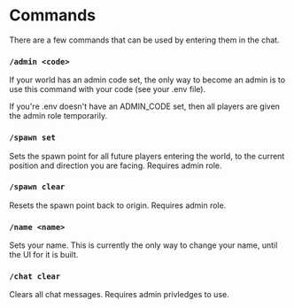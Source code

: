 # Commands

There are a few commands that can be used by entering them in the chat.

### `/admin <code>`

If your world has an admin code set, the only way to become an admin is to use this command with your code (see your .env file).

If you're .env doesn't have an ADMIN_CODE set, then all players are given the admin role temporarily.

### `/spawn set`

Sets the spawn point for all future players entering the world, to the current position and direction you are facing. Requires admin role.

### `/spawn clear`

Resets the spawn point back to origin. Requires admin role.

### `/name <name>`

Sets your name.
This is currently the only way to change your name, until the UI for it is built.

### `/chat clear`

Clears all chat messages. Requires admin privledges to use.
